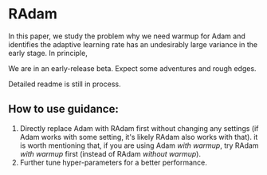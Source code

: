 # RAdam

In this paper, we study the problem why we need warmup for Adam and identifies the adaptive learning rate has an undesirably large variance in the early stage. 
In principle, 


We are in an early-release beta. Expect some adventures and rough edges.

Detailed readme is still in process. 

## How to use guidance:

1. Directly replace Adam with RAdam first without changing any settings (if Adam works with some setting, it's likely RAdam also works with that). it is worth mentioning that, if you are using Adam *with warmup*, try RAdam *with warmup* first (instead of RAdam *without warmup*). 
2. Further tune hyper-parameters for a better performance. 
